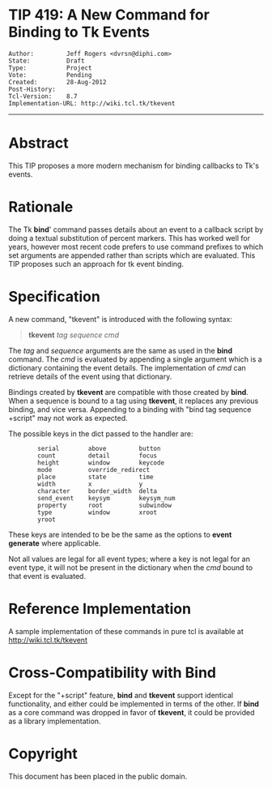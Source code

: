 # TIP 419: A New Command for Binding to Tk Events
	Author:         Jeff Rogers <dvrsn@diphi.com>
	State:          Draft
	Type:           Project
	Vote:           Pending
	Created:        28-Aug-2012
	Post-History:   
	Tcl-Version:    8.7
	Implementation-URL: http://wiki.tcl.tk/tkevent
-----

# Abstract

This TIP proposes a more modern mechanism for binding callbacks to Tk's
events.

# Rationale

The Tk **bind**' command passes details about an event to a callback script
by doing a textual substitution of percent markers.  This has worked well for
years, however most recent code prefers to use command prefixes to which set
arguments are appended rather than scripts which are evaluated.  This TIP
proposes such an approach for tk event binding.

# Specification

A new command, "tkevent" is introduced with the following syntax:

 > **tkevent** _tag_ _sequence_ _cmd_

The _tag_ and _sequence_ arguments are the same as used in the **bind**
command. The _cmd_ is evaluated by appending a single argument which is a
dictionary containing the event details.  The implementation of _cmd_ can
retrieve details of the event using that dictionary.

Bindings created by **tkevent** are compatible with those created by
**bind**.  When a sequence is bound to a tag using **tkevent**, it
replaces any previous binding, and vice versa.  Appending to a binding with
"bind tag sequence \+script" may not work as expected.

The possible keys in the dict passed to the handler are:

	        serial        above         button
	        count         detail        focus
	        height        window        keycode
	        mode          override_redirect
	        place         state         time
	        width         x             y
	        character     border_width  delta
	        send_event    keysym        keysym_num
	        property      root          subwindow
	        type          window        xroot
	        yroot

These keys are intended to be be the same as the options to **event
generate** where applicable.

Not all values are legal for all event types; where a key is not legal for an
event type, it will not be present in the dictionary when the _cmd_ bound to
that event is evaluated.

# Reference Implementation

A sample implementation of these commands in pure tcl is available at
<http://wiki.tcl.tk/tkevent>

# Cross-Compatibility with Bind

Except for the "\+script" feature, **bind** and **tkevent** support
identical functionality, and either could be implemented in terms of the
other. If **bind** as a core command was dropped in favor of **tkevent**,
it could be provided as a library implementation.

# Copyright

This document has been placed in the public domain.

